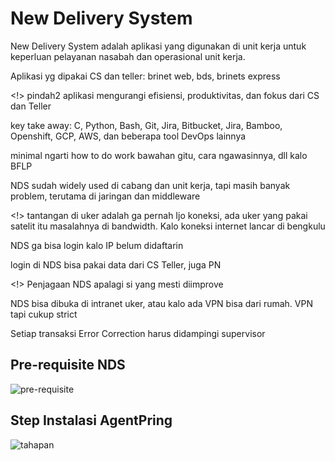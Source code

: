 # New Delivery System
New Delivery System adalah aplikasi
yang digunakan di unit kerja untuk
keperluan pelayanan nasabah dan
operasional unit kerja.

Aplikasi yg dipakai CS dan teller: brinet web, bds, brinets express

<!> pindah2 aplikasi mengurangi efisiensi, produktivitas, dan fokus dari CS dan Teller

key take away: C, Python, Bash, Git, Jira, Bitbucket, Jira, Bamboo, Openshift, GCP, AWS, dan beberapa tool DevOps lainnya

minimal ngarti how to do work bawahan gitu, cara ngawasinnya, dll kalo BFLP

NDS sudah widely used di cabang dan unit kerja, tapi masih banyak problem, terutama di jaringan dan middleware

<!> tantangan di uker adalah ga pernah Ijo koneksi, ada uker yang pakai satelit itu masalahnya di bandwidth. Kalo koneksi internet lancar di bengkulu

NDS ga bisa login kalo IP belum didaftarin

login di NDS bisa pakai data dari CS Teller, juga PN

<!> Penjagaan NDS apalagi si yang mesti diimprove

NDS bisa dibuka di intranet uker, atau kalo ada VPN bisa dari rumah. VPN tapi cukup strict

Setiap transaksi Error Correction harus didampingi supervisor

## Pre-requisite NDS
![pre-requisite](pre_requisite.png)

## Step Instalasi AgentPring
![tahapan](tahapan.png)
